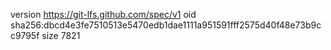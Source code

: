 version https://git-lfs.github.com/spec/v1
oid sha256:dbcd4e3fe7510513e5470edb1dae1111a951591fff2575d40f48e73b9cc9795f
size 7821
